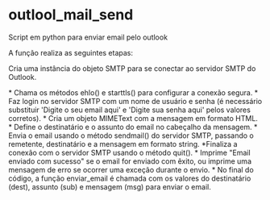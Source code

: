 # outlool_mail_send
Script em python para enviar email pelo outlook

A função realiza as seguintes etapas:
<p>Cria uma instância do objeto SMTP para se conectar ao servidor SMTP do Outlook.</p>
* Chama os métodos ehlo() e starttls() para configurar a conexão segura.
* Faz login no servidor SMTP com um nome de usuário e senha (é necessário substituir 'Digite o seu email aqui' e 'Digite sua senha aqui' pelos valores corretos).
* Cria um objeto MIMEText com a mensagem em formato HTML.
* Define o destinatário e o assunto do email no cabeçalho da mensagem.
* Envia o email usando o método sendmail() do servidor SMTP, passando o remetente, destinatário e a mensagem em formato string.
*Finaliza a conexão com o servidor SMTP usando o método quit().
* Imprime "Email enviado com sucesso" se o email for enviado com êxito, ou imprime uma mensagem de erro se ocorrer uma exceção durante o envio.
* No final do código, a função enviar_email é chamada com os valores do destinatário (dest), assunto (sub) e mensagem (msg) para enviar o email.
